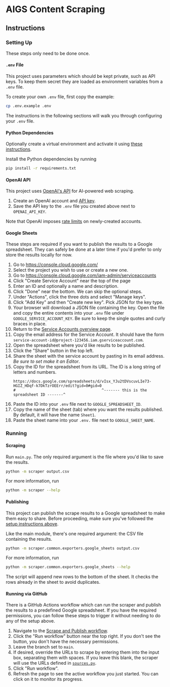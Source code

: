 # AIGS Content Scraping

## Instructions

### Setting Up

These steps only need to be done once.

#### `.env` File

This project uses parameters which should be kept private, such as API keys. To
keep them secret they are loaded as environment variables from a `.env` file.

To create your own `.env` file, first copy the example:

```bash
cp .env.example .env
```

The instructions in the following sections will walk you through configuring
your `.env` file.

#### Python Dependencies

Optionally create a virtual environment and activate it using
[these instructions](https://docs.python.org/3/tutorial/venv.html).

Install the Python dependencies by running

```bash
pip install -r requirements.txt
```

#### OpenAI API

This project uses [OpenAI's API](https://platform.openai.com/docs/overview) for
AI-powered web scraping.

1.  Create an OpenAI account and
    [API key](https://platform.openai.com/api-keys).
1.  Save the API key to the `.env` file you created above next to
    `OPENAI_API_KEY`.

Note that OpenAI imposes
[rate limits](https://platform.openai.com/docs/guides/rate-limits/usage-tiers)
on newly-created accounts.

#### Google Sheets

These steps are required if you want to publish the results to a Google
spreadsheet. They can safely be done at a later time if you'd prefer to only
store the results locally for now.

1.  Go to https://console.cloud.google.com/
1.  Select the project you wish to use or create a new one.
1.  Go to https://console.cloud.google.com/iam-admin/serviceaccounts
1.  Click "Create Service Account" near the top of the page
1.  Enter an ID and optionally a name and description.
1.  Click "Done" near the bottom. We can skip the optional steps.
1.  Under "Actions", click the three dots and select "Manage keys".
1.  Click "Add Key" and then "Create new key". Pick JSON for the key type.
1.  Your browser will download a JSON file containing the key. Open the file
    and copy the entire contents into your `.env` file under
    `GOOGLE_SERVICE_ACCOUNT_KEY`. Be sure to keep the single quotes and curly
    braces in place.
1.  Return to the
    [Service Accounts overview page](https://console.cloud.google.com/iam-admin/serviceaccounts).
1.  Copy the email address for the Service Account. It should have the form
    `service-account-id@project-123456.iam.gserviceaccount.com`.
1.  Open the spreadsheet where you'd like results to be published.
1.  Click the "Share" button in the top left.
1.  Share the sheet with the service account by pasting in its email address.
    _Be sure to set make it an Editor_.
1.  Copy the ID for the spreadsheet from its URL. The ID is a long string of
    letters and numbers.
    ```
    https://docs.google.com/spreadsheets/d/vIsx_YJu2tDVscuvLIe73-HGIZ_HDqf-k7DkTzrOEErr/edit?gid=0#gid=0
    #                                      ^------- this is the spreadsheet ID -------^
    ```
1.  Paste the ID into your `.env` file next to `GOOGLE_SPREADSHEET_ID`.
1.  Copy the name of the sheet (tab) where you want the results published. By
    default, it will have the name `Sheet1`.
1.  Paste the sheet name into your `.env.` file next to `GOOGLE_SHEET_NAME`.

### Running

#### Scraping

Run `main.py`. The only required argument is the file where you'd like to save
the results.

```bash
python -m scraper output.csv
```

For more information, run

```bash
python -m scraper --help
```

#### Publishing

This project can publish the scrape results to a Google spreadsheet to make them
easy to share. Before proceeding, make sure you've followed the
[setup instructions above](#google-sheets).

Like the main module, there's one required argument: the CSV file containing the
results.

```bash
python -m scraper.common.exporters.google_sheets output.csv
```

For more information, run

```bash
python -m scraper.common.exporters.google_sheets --help
```

The script will append new rows to the bottom of the sheet. It checks the rows
already in the sheet to avoid duplicates.

#### Running via GitHub

There is a GitHub Actions workflow which can run the scraper and publish the
results to a predefined Google spreadsheet. If you have the required
permissions, you can follow these steps to trigger it without needing to do any
of the setup above.

1.  Navigate to the
    [Scrape and Publish workflow](https://github.com/AI-Governance-Safety-Canada/content-scraping/actions/workflows/scrape_and_publish.yml).
1.  Click the "Run workflow" button near the top right. If you don't see the
    button, you don't have the necessary permissions.
1.  Leave the branch set to `main`.
1.  If desired, override the URLs to scrape by entering them into the input box,
    separating them with spaces. If you leave this blank, the scraper will use
    the URLs defined in [`sources.py`](/scraper/events/sources.py).
1.  Click "Run workflow".
1.  Refresh the page to see the active workflow you just started. You can click
    on it to monitor its progress.
